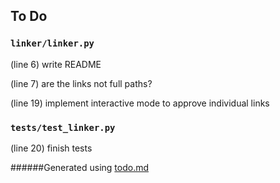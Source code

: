 ## To Do
### ``linker/linker.py``
(line 6) write README

(line 7) are the links not full paths?

(line 19) implement interactive mode to approve individual links


### ``tests/test_linker.py``
(line 20) finish tests

######Generated using [todo.md](https://github.com/charlesthomas/todo.md)
